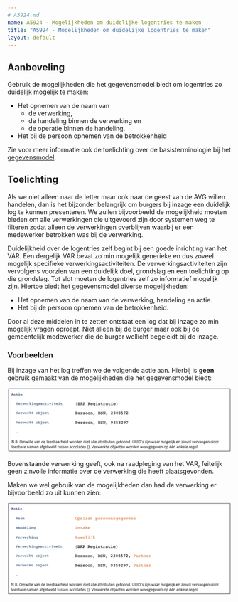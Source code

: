 ```yaml
---
# A5924.md
name: A5924 - Mogelijkheden om duidelijke logentries te maken
title: "A5924 - Mogelijkheden om duidelijke logentries te maken"
layout: default
---
```


## Aanbeveling
Gebruik de mogelijkheden die het gegevensmodel biedt om logentries zo duidelijk mogelijk te maken:
-	Het opnemen van de naam van
    - de verwerking,
    - de handeling binnen de verwerking en
    - de operatie binnen de handeling.
-	Het bij de persoon opnemen van de betrokkenheid

Zie voor meer informatie ook de toelichting over de basisterminologie bij het [gegevensmodel](../../../gegevensmodel/index.md).

## Toelichting
Als we niet alleen naar de letter maar ook naar de geest van de AVG willen handelen, dan is het bijzonder belangrijk om burgers bij inzage een duidelijk log te kunnen presenteren. We zullen bijvoorbeeld de mogelijkheid moeten bieden om alle verwerkingen die uitgevoerd zijn door systemen weg te filteren zodat alleen de verwerkingen overblijven waarbij er een medewerker betrokken was bij de verwerking.

Duidelijkheid over de logentries zelf begint bij een goede inrichting van het VAR. Een dergelijk VAR bevat zo min mogelijk generieke en dus zoveel mogelijk specifieke verwerkingsactiviteiten. De verwerkingsactiviteiten zijn vervolgens voorzien van een duidelijk doel, grondslag en een toelichting op die grondslag.
Tot slot moeten de logentries zelf zo informatief mogelijk zijn. Hiertoe biedt het gegevensmodel diverse mogelijkheden:
- Het opnemen van de naam van de verwerking, handeling en actie.
- Het bij de persoon opnemen van de betrokkenheid.

Door al deze middelen in te zetten ontstaat een log dat bij inzage zo min mogelijk vragen oproept. Niet alleen bij de burger maar ook bij de gemeentelijk medewerker die de burger wellicht begeleidt bij de inzage.


### Voorbeelden
Bij inzage van het log treffen we de volgende actie aan. Hierbij is **geen** gebruik gemaakt van de mogelijkheden die het gegevensmodel biedt:

![](./_assets/5924_1.png)

Bovenstaande verwerking geeft, ook na raadpleging van het VAR, feitelijk geen zinvolle informatie over de verwerking die heeft plaatsgevonden. 

Maken we wel gebruik van de mogelijkheden dan had de verwerking er bijvoorbeeld zo uit kunnen zien:

![](./_assets/5924_2.png)
